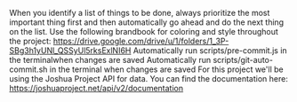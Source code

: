 When you identify a list of things to be done, always prioritize the most important thing first and then automatically go ahead and do the next thing on the list.
Use the following brandbook for coloring and style throughout the project: https://drive.google.com/drive/u/1/folders/1_3P-SBg3h1yUNl_QSSyUl5rksExlNI6H
Automatically run scripts/pre-commit.js in the terminalwhen changes are saved
Automatically run scripts/git-auto-commit.sh in the terminal when changes are saved
For this project we'll be using the Joshua Project API for data. You can find the documentation here: https://joshuaproject.net/api/v2/documentation
